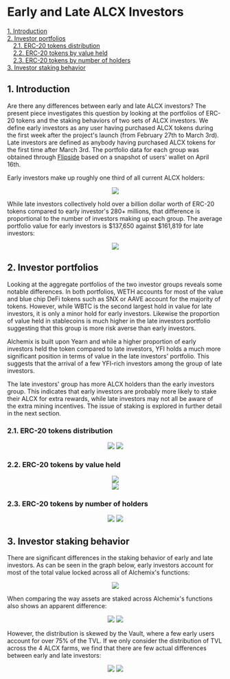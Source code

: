 # Early and Late ALCX Investors

<a href='#i1'>1. Introduction</a><br>
<a href='#i2'>2. Investor portfolios</a><br>
&emsp;<a href='#i21'>2.1. ERC-20 tokens distribution</a><br>
&emsp;<a href='#i22'>2.2. ERC-20 tokens by value held</a><br>
&emsp;<a href='#i23'>2.3. ERC-20 tokens by number of holders</a><br>
<a href='#i3'>3. Investor staking behavior</a><br>

<a id='i1'></a>
## 1. Introduction

Are there any differences between early and late ALCX investors? The present piece investigates this question by looking at the portfolios of ERC-20 tokens and the staking behaviors of two sets of ALCX investors. We define early investors as any user having purchased ALCX tokens during the first week after the project's launch (from February 27th to March 3rd). Late investors are defined as anybody having purchased ALCX tokens for the first time after March 3rd. The portfolio data for each group was obtained through <a href='https://api.flipsidecrypto.com/api/v2/queries/ee39f2d3-f0c8-4c78-96c0-fd0270f40011/data/latest'>Flipside</a> based on a snapshot of users' wallet on April 16th.

Early investors make up roughly one third of all current ALCX holders:


<div align="center">
  <img src="assets/alchemix_early_vs_late_investors.png">
</div>

While late investors collectively hold over a billion dollar worth of ERC-20 tokens compared to early investor's 280+ millions, that difference is proportional to the number of investors making up each group. The average portfolio value for early investors is $137,650 against $161,819 for late investors:

<div align="center">
  <img src="assets/alchemix_early_vs_late_investors_aggregated_portfolio_value.png">
</div>

<a id='i2'></a>
## 2. Investor portfolios

Looking at the aggregate portfolios of the two investor groups reveals some notable differences. In both portfolios, WETH accounts for most of the value and blue chip DeFi tokens such as SNX or AAVE account for the majority of tokens. However, while WBTC is the second largest hold in value for late investors, it is only a minor hold for early investors. Likewise the proportion of value held in stablecoins is much higher in the late investors portfolio suggesting that this group is more risk averse than early investors. 

Alchemix is built upon Yearn and while a higher proportion of early investors held the token compared to late investors, YFI holds a much more significant position in terms of value in the late investors' portfolio. This suggests that the arrival of a few YFI-rich investors among the group of late investors. 

The late investors' group has more ALCX holders than the early investors group. This indicates that early investors are probably more likely to stake their ALCX for extra rewards, while late investors may not all be aware of the extra mining incentives. The issue of staking is explored in further detail in the next section.

<a id='i21'></a>
### 2.1. ERC-20 tokens distribution

<div align="center">
  <img src="assets/alchemix_early_portfolio_percent.png">
  <img src="assets/alchemix_late_portfolio_percent.png">
</div>

<a id='i22'></a>
### 2.2. ERC-20 tokens by value held

<div align="center">
  <img src="assets/alchemix_early_portfolio_value.png">
</div>

<div align="center">
  <img src="assets/alchemix_late_portfolio_value.png">
</div>


<a id='i23'></a>
### 2.3. ERC-20 tokens by number of holders

<div align="center">
  <img src="assets/alchemix_early_portfolio_holders.png">
  <img src="assets/alchemix_late_portfolio_holders.png">
</div>

<a id='i3'></a>
## 3. Investor staking behavior

There are significant differences in the staking behavior of early and late investors. As can be seen in the graph below, early investors account for most of the total value locked across all of Alchemix's functions: 

<div align="center">
  <img src="assets/alchemix_tvl_functions.png">
</div>

When comparing the way assets are staked across Alchemix's functions also shows an apparent difference:

<div align="center">
  <img src="assets/alchemix_tvl_early_percent.png"> 
  <img src="assets/alchemix_tvl_late_percent.png">
</div>

However, the distribution is skewed by the Vault, where a few early users account for over 75% of the TVL. If we only consider the distribution of TVL across the 4 ALCX farms, we find that there are few actual differences between early and late investors:

<div align="center">
  <img src="assets/alchemix_tvl_early_percent_farms.png">
  <img src="assets/alchemix_tvl_late_percent_farms.png">
</div>
